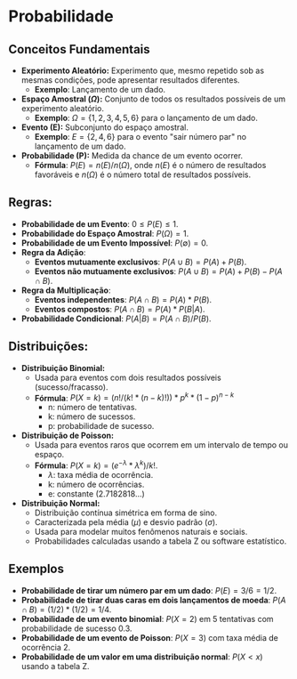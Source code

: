 # Probabilidade

## Conceitos Fundamentais

* **Experimento Aleatório:** Experimento que, mesmo repetido sob as mesmas condições, pode apresentar resultados diferentes.
    * **Exemplo**: Lançamento de um dado.
* **Espaço Amostral ($\Omega$):** Conjunto de todos os resultados possíveis de um experimento aleatório.
    * **Exemplo**: $\Omega = \{1, 2, 3, 4, 5, 6\}$ para o lançamento de um dado.
* **Evento (E):** Subconjunto do espaço amostral.
    * **Exemplo**: $E = \{2, 4, 6\}$ para o evento "sair número par" no lançamento de um dado.
* **Probabilidade (P):** Medida da chance de um evento ocorrer.
    * **Fórmula**: $P(E) = n(E) / n(\Omega)$, onde $n(E)$ é o número de resultados favoráveis e $n(\Omega)$ é o número total de resultados possíveis.


## Regras:

* **Probabilidade de um Evento**: $0 \le P(E) \le 1$.
* **Probabilidade do Espaço Amostral**: $P(\Omega) = 1$.
* **Probabilidade de um Evento Impossível**: $P(\emptyset) = 0$.
* **Regra da Adição**:
    * **Eventos mutuamente exclusivos**: $P(A \cup B) = P(A) + P(B)$.
    * **Eventos não mutuamente exclusivos**: $P(A \cup B) = P(A) + P(B) - P(A \cap B)$.
* **Regra da Multiplicação**:
    * **Eventos independentes**: $P(A \cap B) = P(A) * P(B)$.
    * **Eventos compostos**: $P(A \cap B) = P(A) * P(B|A)$.
* **Probabilidade Condicional**: $P(A|B) = P(A \cap B) / P(B)$.


## Distribuições:

* **Distribuição Binomial:**
    * Usada para eventos com dois resultados possíveis (sucesso/fracasso).
    * **Fórmula**: $P(X = k) = (n! / (k! * (n-k)!)) * p^k * (1-p)^{n-k}$
        * n: número de tentativas.
        * k: número de sucessos.
        * p: probabilidade de sucesso.
* **Distribuição de Poisson:**
    * Usada para eventos raros que ocorrem em um intervalo de tempo ou espaço.
    * **Fórmula**: $P(X = k) = (e^{-\lambda} * \lambda^k) / k!$.
        * $\lambda$: taxa média de ocorrência.
        * k: número de ocorrências.
        * e: constante ($2.7182818\ldots$)
* **Distribuição Normal:**
    * Distribuição contínua simétrica em forma de sino.
    * Caracterizada pela média ($\mu$) e desvio padrão ($\sigma$).
    * Usada para modelar muitos fenômenos naturais e sociais.
    * Probabilidades calculadas usando a tabela Z ou software estatístico.


## Exemplos

* **Probabilidade de tirar um número par em um dado**: $P(E) = 3/6 = 1/2$.
* **Probabilidade de tirar duas caras em dois lançamentos de moeda**: $P(A \cap B) = (1/2) * (1/2) = 1/4$.
* **Probabilidade de um evento binomial**: $P(X = 2)$ em 5 tentativas com probabilidade de sucesso 0.3.
* **Probabilidade de um evento de Poisson**: $P(X = 3)$ com taxa média de ocorrência 2.
* **Probabilidade de um valor em uma distribuição normal**: $P(X < x)$ usando a tabela Z.
